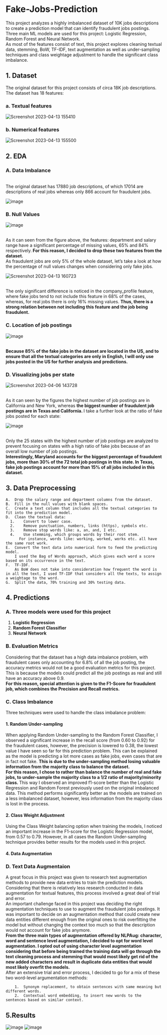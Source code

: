 # Fake-Jobs-Prediction
This project analyzes a highly imbalanced dataset of 10K jobs descriptions to create a prediction model that can identify fraudulent jobs postings. Three main ML models are used for this project: Logistic Regression, Random Forest and Neural Network.
<br>
As most of the features consist of text, this project explores cleaning textual data, stemming, BoW, TF-IDF, text augmentation as well as under-sampling techniques and class weightage adjustment to handle the significant class imbalance. 
<br>
## 1. Dataset 
The original dataset for this project consists of circa 18K job descriptions. The dataset has 18 features:
<br>
### a.	Textual features

![Screenshot 2023-04-13 155410](https://user-images.githubusercontent.com/87027062/231785818-a4f03c39-e312-4479-bbf2-dc2185a68ed5.png)

### b.	Numerical features

![Screenshot 2023-04-13 155500](https://user-images.githubusercontent.com/87027062/231785936-f04c95bb-b87b-4f07-a484-0c9fb612607d.png)

## 2. EDA

### A. Data Imbalance
<br> 
The original dataset has 17880 job descriptions, of which 17014 are descriptions of real jobs whereas only 866 account for fraudulent jobs.

![image](https://user-images.githubusercontent.com/87027062/231786410-971d4a53-321e-45c9-baec-90a64724d888.png)

### B. Null Values
![image](https://user-images.githubusercontent.com/87027062/231786578-c1a6773f-d5c6-42d1-96f8-d2416250a313.png)

<br>
As it can seen from the figure above, the features: department and salary range have a significant percentage of missing values, 65% and 84% respectively.<b> For this reason, I decided to drop these two features from the dataset.</b>
<br>
As fraudulent jobs are only 5% of the whole dataset, let’s take a look at how the percentage of null values changes when considering only fake jobs.

![Screenshot 2023-04-13 160723](https://user-images.githubusercontent.com/87027062/231787176-5204d9fb-6051-4636-8717-37bfc2f43165.png)

<br>
The only significant difference is noticed in the company_profile feature, where fake jobs tend to not include this feature in 68% of the cases, whereas, for real jobs there is only 16% missing values. <b>Thus, there is a strong relation between not including this feature and the job being fraudulent.</b>

### C. Location of job postings

![image](https://user-images.githubusercontent.com/87027062/231787571-f5008f25-2e5d-4802-9100-edbda0168357.png)

<br>
<b> Because 85% of the fake jobs in the dataset are located in the US, and to ensure that all the textual categories are only in English, I will only use jobs posted in the US for further analysis and predictions. </b>

### D. Visualizing jobs per state

![Screenshot 2023-04-06 143728](https://user-images.githubusercontent.com/87027062/231787880-a724e473-1f0f-43ae-b591-87fa8992df21.png)

<br>
As it can seen by the figures the highest number of job postings are in California and New York, whereas <b> the biggest number of fraudulent job postings are in Texas and California. </b> I take a further look at the ratio of fake jobs posted for each state:

![image](https://user-images.githubusercontent.com/87027062/231787987-9f33cbb4-0657-4766-83c2-c269bcdbb784.png)

<br>
Only the 25 states with the highest number of job postings are analyzed to prevent focusing on states with a high ratio of fake jobs because of an overall low number of job postings.
<br>
<b>Interestingly, Maryland accounts for the biggest percentage of fraudulent jobs, more than 30% of the 72 total job postings in this state. In Texas, fake job postings account for more than 15% of all jobs included in this dataset. </b>

## 3. Data Preprocessing

    A.	Drop the salary range and department columns from the dataset. 
    B.	Fill in the null values with blank spaces.
    C.	Create a text column that includes all the textual categories to fit into the prediction model.
    D.	Clean the textual data:
      1.	Convert to lower case.
      2.	Remove punctuation, numbers, links (https), symbols etc. 
      3.	Remove stop words like: a, an, and, I etc.
      4.	Use stemming, which groups words by their root stem. 
          For instance, words like: working, worked, works etc. all have the same root work. 
    E.	Convert the text data into numerical form to feed the predicting model. 
        I used the Bag of Words approach, which gives each word a score based on its occurrence in the text.
    F.	TF-IDF. 
        As BoW does not take into consideration how frequent the word is in all the text, I used TF-IDF that considers all the texts, to assign a weightage to the word.
    G.	Split the data, 70% training and 30% testing data.
    

## 4. Predictions
### A. Three models were used for this project
1. <b> Logistic Regression </b> <br>
2. <b> Random Forest Classifier </b> <br>
3. <b> Neural Network </b>

### B. Evaluation Metrics
Considering that the dataset has a high data imbalance problem, with fraudulent cases only accounting for 6.8% of all the job posting, the accuracy metrics would not be a good evaluation metrics for this project. This is because the models could predict all the job postings as real and still have an accuracy above 0.9. 
<br>
<b> For this reason, special attention is given to the F1-Score for fraudulent job, which combines the Precision and Recall metrics. </b>

### C. Class Imbalance
Three techniques were used to handle the class imbalance problem:
#### 1. Random Under-sampling
When applying Random Under-sampling to the Random Forest Classifier, I observed a significant increase in the recall score (from 0.60 to 0.92) for the fraudulent cases, however, the precision is lowered to 0.38, the lowest value I have seen so far for this prediction problem. This can be explained as the model is predicting a lot more cases as fake jobs, even cases that are in fact not fake. <b> This is due to the under-sampling method losing valuable information from the majority class to balance the dataset. </b>
<br>
<b> For this reason, I chose to rather than balance the number of real and fake jobs, to under-sample the majority class to a 1/2 ratio of majority/minority class. </b> 
This way I observed an improved f1-score better than the Logistic Regression and Random Forest previously used on the original imbalanced data. This method performs significantly better as the models are trained on a less imbalanced dataset, however, less information from the majority class is lost in the process. 
#### 2. Class Weight Adjustment
Using the Class Weight balancing option when training the models, I noticed an important increase in the F1-score for the Logistic Regression model, from 0.57 to 0.79. However, in all cases the Random Under-sampling technique provides better results for the models used in this project. 
#### 4. Data Augmentation 

### D. Text Data Augmentaion
A great focus in this project was given to research text augmentation methods to provide new data entries to train the prediction models. Considering that there is relatively less research conducted in data augmentation for textual features, this process involved a great deal of trial and error. 
<br>
An important challenge faced in this project was deciding the right augmentation techniques to use to augment the fraudulent jobs postings. It was important to decide on an augmentation method that could create new data entities different enough from the original ones to risk overfitting the model but without changing the context too much so that the description would not account for fake jobs anymore.
<br>
<b>From the three main types of augmentation offered by NLPAug: character, word and sentence level augmentation, I decided to opt for word level augmentation. I opted out of using character level augmentation considering that before being trained the training data will go through the text cleaning process and stemming that would most likely get rid of the new added characters and result in duplicate data entities that would most likely overfit the models. </b>
<br>
After an extensive trial and error process, I decided to go for a mix of these two word-level argumentation methods:

        1.	Synonym replacement, to obtain sentences with same meaning but different words.
        2.	Contextual word embedding, to insert new words to the sentences based on similar context. 

## 5.Results
![image](https://user-images.githubusercontent.com/87027062/231792930-21be72d3-1e31-450f-81d8-d4ef31545618.png)
![image](https://user-images.githubusercontent.com/87027062/231793112-52c3e082-0b08-4ae6-9125-9e50bb6f4393.png)



